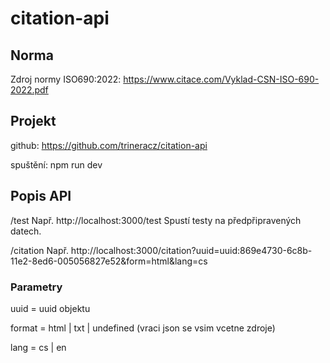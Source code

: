 # citation-api

## Norma

Zdroj normy ISO690:2022: https://www.citace.com/Vyklad-CSN-ISO-690-2022.pdf



## Projekt

github: https://github.com/trineracz/citation-api

spuštění: npm run dev



## Popis API

/test
Např. http://localhost:3000/test
Spustí testy na předpřipravených datech.


/citation
Např. http://localhost:3000/citation?uuid=uuid:869e4730-6c8b-11e2-8ed6-005056827e52&form=html&lang=cs

### Parametry

uuid = uuid objektu

format = html | txt | undefined (vraci json se vsim vcetne zdroje)

lang = cs | en
